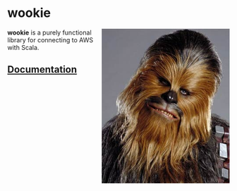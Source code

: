 wookie
======

<img alt="GHHHAAAAAAHAHHAHAAHAAAAAA" align=right src="chewbacca.jpg"/>

**wookie** is a purely functional library for connecting to AWS with Scala.

[Documentation][docs]
---------------------

[docs]: https://pepegar.github.io/wookie
